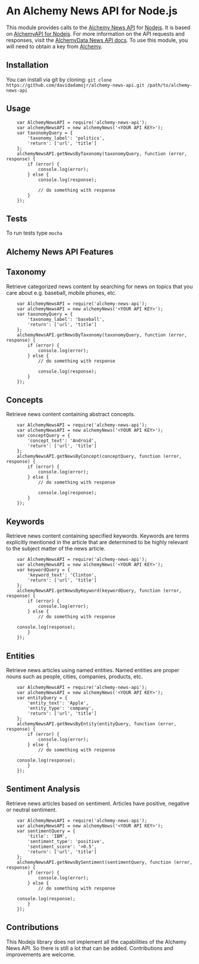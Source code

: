 # An Alchemy News API for Node.js

This module provides calls to the [Alchemy News API](http://www.alchemyapi.com/api/newsapi) for [Nodejs](http://nodejs.org). It is based on [AlchemyAPI for Nodejs](https://github.com/framingeinstein/node-alchemy). For more information on the API requests and responses, visit the [AlchemyData News API docs](http://docs.alchemyapi.com/). To use this module, you will need to obtain a key from [Alchemy](http://www.alchemyapi.com/api/register.html).

## Installation

You can install via git by cloning: `git clone https://github.com/davidadamojr/alchemy-news-api.git /path/to/alchemy-news-api`

## Usage

        var AlchemyNewsAPI = require('alchemy-news-api');
        var alchemyNewsAPI = new alchemyNews('<YOUR API KEY>');
        var taxonomyQuery = {
            'taxonomy_label': 'politics',
            'return': ['url', 'title']
        };
        alchemyNewsAPI.getNewsByTaxonomy(taxonomyQuery, function (error, response) {
            if (error) {
                console.log(error);
            } else {
                console.log(response);

                // do something with response
            }
        });

## Tests

To run tests type `mocha`

## Alchemy News API Features

## Taxonomy 

Retrieve categorized news content by searching for news on topics that you care about e.g. baseball, mobile phones, etc.

        var AlchemyNewsAPI = require('alchemy-news-api');
        var alchemyNewsAPI = new alchemyNews('<YOUR API KEY>');
        var taxonomyQuery = {
            'taxonomy_label': 'baseball',
            'return': ['url', 'title']
        };
        alchemyNewsAPI.getNewsByTaxonomy(taxonomyQuery, function (error, response) {
            if (error) {
                console.log(error);
            } else {
                // do something with response

                console.log(response);
            }
        });

## Concepts

Retrieve news content containing abstract concepts.

        var AlchemyNewsAPI = require('alchemy-news-api');
        var alchemyNewsAPI = new alchemyNews('<YOUR API KEY>');
        var conceptQuery = {
            'concept_text': 'Android',
            'return': ['url', 'title']
        };
        alchemyNewsAPI.getNewsByConcept(conceptQuery, function (error, response) {
            if (error) {
                console.log(error);
            } else {
                // do something with response

                console.log(response);
            }
        });

## Keywords

Retrieve news content containing specified keywords. Keywords are terms explicitly mentioned in the article that are determined to be highly relevant to the subject matter of the news article.

        var AlchemyNewsAPI = require('alchemy-news-api');
        var alchemyNewsAPI = new alchemyNews('<YOUR API KEY>');
        var keywordQuery = {
            'keyword_text': 'Clinton',
            'return': ['url', 'title']
        };
        alchemyNewsAPI.getNewsByKeyword(keywordQuery, function (error, response) {
            if (error) {
                console.log(error);
            } else {
                // do something with response

		console.log(response);
            }
        });

## Entities

Retrieve news articles using named entities. Named entities are proper nouns such as people, cities, companies, products, etc.

        var AlchemyNewsAPI = require('alchemy-news-api');
        var alchemyNewsAPI = new alchemyNews('<YOUR API KEY>');
        var entityQuery = {
            'entity_text': 'Apple',
            'entity_type': 'company',
            'return': ['url', 'title']
        };
        alchemyNewsAPI.getNewsByEntity(entityQuery, function (error, response) {
            if (error) {
                console.log(error);
            } else {
                // do something with response

		console.log(response);
            }
        });

## Sentiment Analysis

Retrieve news articles based on sentiment. Articles have positive, negative or neutral sentiment.

        var AlchemyNewsAPI = require('alchemy-news-api');
        var alchemyNewsAPI = new alchemyNews('<YOUR API KEY>');
        var sentimentQuery = {
            'title': 'IBM',
            'sentiment_type': 'positive',
            'sentiment_score': '>0.5',
            'return': ['url', 'title']
        };
        alchemyNewsAPI.getNewsBySentiment(sentimentQuery, function (error, response) {
            if (error) {
                console.log(error);
            } else {
                // do something with response

		console.log(response);
            }
        });
        

## Contributions

This Nodejs library does not implement all the capabilities of the Alchemy News API. So there is still a lot that can be added. Contributions and improvements are welcome.
